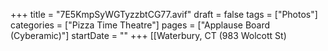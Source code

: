 +++
title = "7E5KmpSyWGTyzzbtCG77.avif"
draft = false
tags = ["Photos"]
categories = ["Pizza Time Theatre"]
pages = ["Applause Board (Cyberamic)"]
startDate = ""
+++
[[Waterbury, CT (983 Wolcott St)
